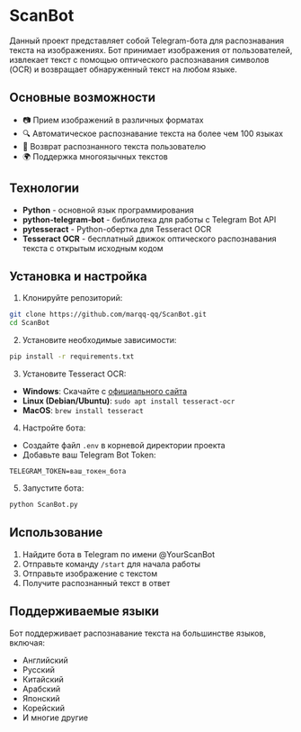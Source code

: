 # ScanBot

Данный проект представляет собой Telegram-бота для распознавания текста на изображениях. Бот принимает изображения от пользователей, извлекает текст с помощью оптического распознавания символов (OCR) и возвращает обнаруженный текст на любом языке.

## Основные возможности

- 📷 Прием изображений в различных форматах
- 🔍 Автоматическое распознавание текста на более чем 100 языках
- 📝 Возврат распознанного текста пользователю
- 🌍 Поддержка многоязычных текстов

## Технологии

- **Python** - основной язык программирования
- **python-telegram-bot** - библиотека для работы с Telegram Bot API
- **pytesseract** - Python-обертка для Tesseract OCR
- **Tesseract OCR** - бесплатный движок оптического распознавания текста с открытым исходным кодом

## Установка и настройка

1. Клонируйте репозиторий:
```bash
git clone https://github.com/marqq-qq/ScanBot.git
cd ScanBot
```

2. Установите необходимые зависимости:
```bash
pip install -r requirements.txt
```

3. Установите Tesseract OCR:
- **Windows**: Скачайте с [официального сайта](https://github.com/UB-Mannheim/tesseract/wiki)
- **Linux (Debian/Ubuntu)**: `sudo apt install tesseract-ocr`
- **MacOS**: `brew install tesseract`

4. Настройте бота:
- Создайте файл `.env` в корневой директории проекта
- Добавьте ваш Telegram Bot Token:
```
TELEGRAM_TOKEN=ваш_токен_бота
```

5. Запустите бота:
```bash
python ScanBot.py
```

## Использование

1. Найдите бота в Telegram по имени @YourScanBot
2. Отправьте команду `/start` для начала работы
3. Отправьте изображение с текстом
4. Получите распознанный текст в ответ

## Поддерживаемые языки

Бот поддерживает распознавание текста на большинстве языков, включая:
- Английский
- Русский
- Китайский
- Арабский
- Японский
- Корейский
- И многие другие
